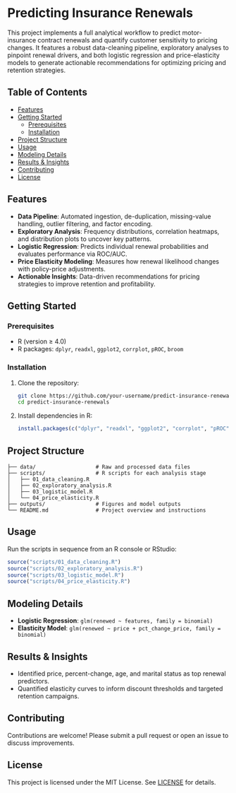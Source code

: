 # Predicting Insurance Renewals

This project implements a full analytical workflow to predict motor-insurance contract renewals and quantify customer sensitivity to pricing changes. It features a robust data-cleaning pipeline, exploratory analyses to pinpoint renewal drivers, and both logistic regression and price-elasticity models to generate actionable recommendations for optimizing pricing and retention strategies.

## Table of Contents
- [Features](#features)
- [Getting Started](#getting-started)
  - [Prerequisites](#prerequisites)
  - [Installation](#installation)
- [Project Structure](#project-structure)
- [Usage](#usage)
- [Modeling Details](#modeling-details)
- [Results & Insights](#results--insights)
- [Contributing](#contributing)
- [License](#license)

## Features
- **Data Pipeline**: Automated ingestion, de-duplication, missing-value handling, outlier filtering, and factor encoding.
- **Exploratory Analysis**: Frequency distributions, correlation heatmaps, and distribution plots to uncover key patterns.
- **Logistic Regression**: Predicts individual renewal probabilities and evaluates performance via ROC/AUC.
- **Price Elasticity Modeling**: Measures how renewal likelihood changes with policy-price adjustments.
- **Actionable Insights**: Data-driven recommendations for pricing strategies to improve retention and profitability.

## Getting Started

### Prerequisites
- R (version ≥ 4.0)
- R packages: `dplyr`, `readxl`, `ggplot2`, `corrplot`, `pROC`, `broom`

### Installation
1. Clone the repository:
   ```bash
   git clone https://github.com/your-username/predict-insurance-renewals.git
   cd predict-insurance-renewals
   ```
2. Install dependencies in R:
   ```r
   install.packages(c("dplyr", "readxl", "ggplot2", "corrplot", "pROC", "broom"))
   ```

## Project Structure
```
├── data/                   # Raw and processed data files
├── scripts/                # R scripts for each analysis stage
│   ├── 01_data_cleaning.R
│   ├── 02_exploratory_analysis.R
│   ├── 03_logistic_model.R
│   └── 04_price_elasticity.R
├── outputs/                # Figures and model outputs
└── README.md               # Project overview and instructions
```

## Usage
Run the scripts in sequence from an R console or RStudio:
```r
source("scripts/01_data_cleaning.R")
source("scripts/02_exploratory_analysis.R")
source("scripts/03_logistic_model.R")
source("scripts/04_price_elasticity.R")
```

## Modeling Details
- **Logistic Regression**: `glm(renewed ~ features, family = binomial)`
- **Elasticity Model**: `glm(renewed ~ price + pct_change_price, family = binomial)`

## Results & Insights
- Identified price, percent-change, age, and marital status as top renewal predictors.
- Quantified elasticity curves to inform discount thresholds and targeted retention campaigns.

## Contributing
Contributions are welcome! Please submit a pull request or open an issue to discuss improvements.

## License
This project is licensed under the MIT License. See [LICENSE](LICENSE) for details.
